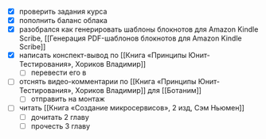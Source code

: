 - [x] проверить задания курса
- [x] пополнить баланс облака
- [x] разобрался как генерировать шаблоны блокнотов для Amazon Kindle Scribe, [[Генерация PDF-шаблонов блокнотов для Amazon Kindle Scribe]]
- [x] написать конспект-вывод по [[Книга «Принципы Юнит-Тестирования», Хориков Владимир]]
	- [ ] перевести его в 
- [ ] отснять видео-комментарии по [[Книга «Принципы Юнит-Тестирования», Хориков Владимир]] для [[Ботаним]]
	- [ ] отправить на монтаж
- [ ] читать [[Книга «Создание микросервисов», 2 изд, Сэм Ньюмен]]
	- [ ] дочитать 2 главу
	- [ ] прочесть 3 главу